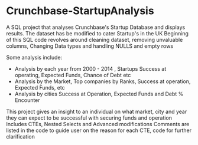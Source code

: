 # Crunchbase-StartupAnalysis
A SQL project that analyses Crunchbase's Startup Database and displays results. 
The dataset has be modified to cater Startup's in the UK
Beginning of this SQL code revolves around cleaning dataset, removing unvaluable columns, Changing Data types and handling NULLS and empty rows 

Some analysis include:
- Analysis by each year from 2000 - 2014 , Startups Success at operating, Expected Funds, Chance of Debt etc
- Analysis by the Market, Top companies by Ranks, Success at operation, Expected Funds, etc
- Analysis by cities Success at Operation, Expected Funds and Debt % Encounter 

This project gives an insight to an individual on what market, city and year they can expect to be successful with securing funds and operation 
Includes CTEs, Nested Selects and Advanced modifications
Comments are listed in the code to guide user on the reason for each CTE, code for further clarification 
